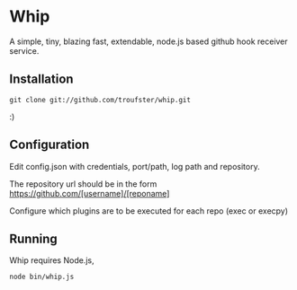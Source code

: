# Whip

A simple, tiny, blazing fast, extendable, node.js based github hook receiver service.

## Installation

```git clone git://github.com/troufster/whip.git```

:)

## Configuration

Edit config.json with credentials, port/path, log path and repository.

The repository url should be in the form https://github.com/[username]/[reponame]

Configure which plugins are to be executed for each repo (exec or execpy)

## Running

Whip requires Node.js,

```node bin/whip.js``` 